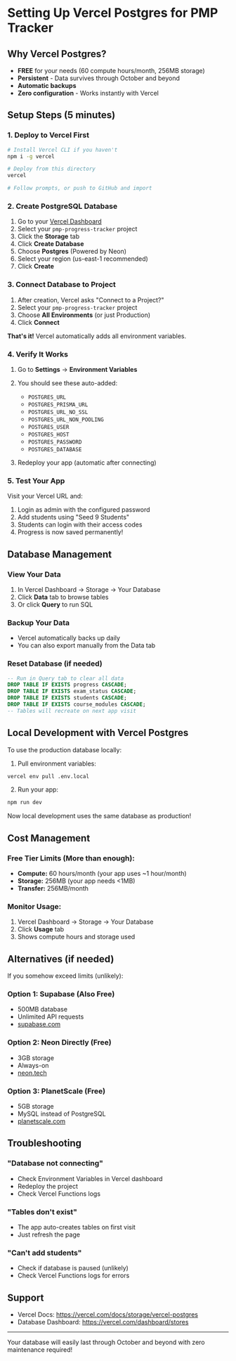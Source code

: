 # Setting Up Vercel Postgres for PMP Tracker

## Why Vercel Postgres?
- **FREE** for your needs (60 compute hours/month, 256MB storage)
- **Persistent** - Data survives through October and beyond
- **Automatic backups**
- **Zero configuration** - Works instantly with Vercel

## Setup Steps (5 minutes)

### 1. Deploy to Vercel First
```bash
# Install Vercel CLI if you haven't
npm i -g vercel

# Deploy from this directory
vercel

# Follow prompts, or push to GitHub and import
```

### 2. Create PostgreSQL Database

1. Go to your [Vercel Dashboard](https://vercel.com/dashboard)
2. Select your `pmp-progress-tracker` project
3. Click the **Storage** tab
4. Click **Create Database**
5. Choose **Postgres** (Powered by Neon)
6. Select your region (us-east-1 recommended)
7. Click **Create**

### 3. Connect Database to Project

1. After creation, Vercel asks "Connect to a Project?"
2. Select your `pmp-progress-tracker` project
3. Choose **All Environments** (or just Production)
4. Click **Connect**

**That's it!** Vercel automatically adds all environment variables.

### 4. Verify It Works

1. Go to **Settings** → **Environment Variables**
2. You should see these auto-added:
   - `POSTGRES_URL`
   - `POSTGRES_PRISMA_URL`
   - `POSTGRES_URL_NO_SSL`
   - `POSTGRES_URL_NON_POOLING`
   - `POSTGRES_USER`
   - `POSTGRES_HOST`
   - `POSTGRES_PASSWORD`
   - `POSTGRES_DATABASE`

3. Redeploy your app (automatic after connecting)

### 5. Test Your App

Visit your Vercel URL and:
1. Login as admin with the configured password
2. Add students using "Seed 9 Students"
3. Students can login with their access codes
4. Progress is now saved permanently!

## Database Management

### View Your Data
1. In Vercel Dashboard → Storage → Your Database
2. Click **Data** tab to browse tables
3. Or click **Query** to run SQL

### Backup Your Data
- Vercel automatically backs up daily
- You can also export manually from the Data tab

### Reset Database (if needed)
```sql
-- Run in Query tab to clear all data
DROP TABLE IF EXISTS progress CASCADE;
DROP TABLE IF EXISTS exam_status CASCADE;
DROP TABLE IF EXISTS students CASCADE;
DROP TABLE IF EXISTS course_modules CASCADE;
-- Tables will recreate on next app visit
```

## Local Development with Vercel Postgres

To use the production database locally:

1. Pull environment variables:
```bash
vercel env pull .env.local
```

2. Run your app:
```bash
npm run dev
```

Now local development uses the same database as production!

## Cost Management

### Free Tier Limits (More than enough):
- **Compute:** 60 hours/month (your app uses ~1 hour/month)
- **Storage:** 256MB (your app needs <1MB)
- **Transfer:** 256MB/month

### Monitor Usage:
1. Vercel Dashboard → Storage → Your Database
2. Click **Usage** tab
3. Shows compute hours and storage used

## Alternatives (if needed)

If you somehow exceed limits (unlikely):

### Option 1: Supabase (Also Free)
- 500MB database
- Unlimited API requests
- [supabase.com](https://supabase.com)

### Option 2: Neon Directly (Free)
- 3GB storage
- Always-on
- [neon.tech](https://neon.tech)

### Option 3: PlanetScale (Free)
- 5GB storage
- MySQL instead of PostgreSQL
- [planetscale.com](https://planetscale.com)

## Troubleshooting

### "Database not connecting"
- Check Environment Variables in Vercel dashboard
- Redeploy the project
- Check Vercel Functions logs

### "Tables don't exist"
- The app auto-creates tables on first visit
- Just refresh the page

### "Can't add students"
- Check if database is paused (unlikely)
- Check Vercel Functions logs for errors

## Support
- Vercel Docs: https://vercel.com/docs/storage/vercel-postgres
- Database Dashboard: https://vercel.com/dashboard/stores

---

Your database will easily last through October and beyond with zero maintenance required!